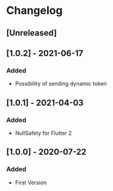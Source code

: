 # Changelog

## [Unreleased]

## [1.0.2] - 2021-06-17
### Added
- Possibility of sending dynamic token

## [1.0.1] - 2021-04-03
### Added
- NullSafety for Flutter 2

## [1.0.0] - 2020-07-22
### Added
- First Version
